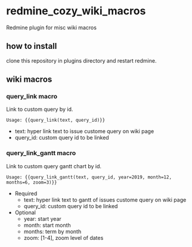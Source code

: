 # redmine_cozy_wiki_macros
Redmine plugin for misc wiki macros

## how to install

clone this repository in plugins directory and restart redmine.

## wiki macros

### query_link macro
Link to custom query by id.
```
Usage: {{query_link(text, query_id)}}
```
* text: hyper link text to issue custome query on wiki page
* query_id: custom query id to be linked

### query_link_gantt macro
Link to custom query gantt chart by id.
```
Usage: {{query_link_gantt(text, query_id, year=2019, month=12, months=6, zoom=3)}}
```
* Required
  * text: hyper link text to gantt of issues custome query on wiki page
  * query_id: custom query id to be linked
* Optional
  * year: start year
  * month: start month
  * months: term by month
  * zoom: [1-4], zoom level of dates
